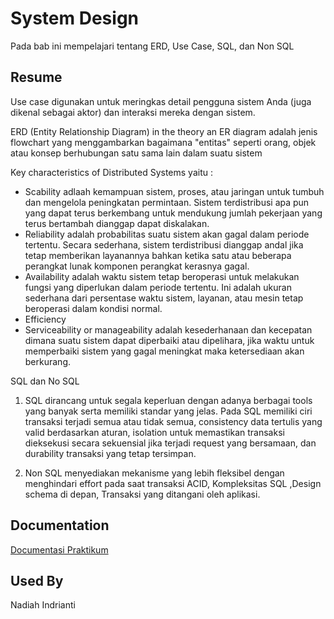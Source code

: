 

# System Design

Pada bab ini mempelajari tentang ERD, Use Case, SQL, dan Non SQL


## Resume

Use case digunakan untuk meringkas detail pengguna sistem Anda (juga dikenal sebagai aktor) dan interaksi mereka dengan sistem.

ERD (Entity Relationship Diagram) in the theory an ER diagram adalah jenis flowchart yang menggambarkan bagaimana "entitas" seperti orang, objek atau konsep berhubungan satu sama lain dalam suatu sistem

Key characteristics of Distributed Systems yaitu :
- Scability adlaah kemampuan sistem, proses, atau jaringan untuk tumbuh dan mengelola peningkatan permintaan. Sistem terdistribusi apa pun yang dapat terus berkembang untuk mendukung jumlah pekerjaan yang terus bertambah dianggap dapat diskalakan.
- Reliability adalah probabilitas suatu sistem akan gagal dalam periode tertentu. Secara sederhana, sistem terdistribusi dianggap andal jika tetap memberikan layanannya bahkan ketika satu atau beberapa perangkat lunak komponen perangkat kerasnya gagal.
- Availability adalah waktu sistem tetap beroperasi untuk melakukan fungsi yang diperlukan dalam periode tertentu. Ini adalah ukuran sederhana dari persentase waktu sistem, layanan, atau mesin tetap beroperasi dalam kondisi normal.
- Efficiency
- Serviceability or manageability adalah kesederhanaan dan kecepatan dimana suatu sistem dapat diperbaiki atau dipelihara, jika waktu untuk memperbaiki sistem yang gagal meningkat maka ketersediaan akan berkurang.



SQL dan No SQL
1. SQL dirancang untuk segala keperluan dengan adanya berbagai   tools yang banyak serta memiliki standar yang jelas.
 Pada SQL memiliki ciri transaksi terjadi semua atau tidak semua, consistency data tertulis yang valid berdasarkan aturan, isolation untuk memastikan transaksi dieksekusi secara sekuensial jika terjadi request yang bersamaan, dan durability transaksi yang tetap tersimpan.

2. Non SQL menyediakan mekanisme yang lebih fleksibel dengan menghindari effort pada saat transaksi ACID, Kompleksitas SQL ,Design schema di depan, Transaksi yang ditangani oleh aplikasi. 
## Documentation

[Documentasi Praktikum](https://github.com/nadiahindrianti/go_nadiah-indrianti/tree/main/17_Soal%20System%20Design/Screenshot)


## Used By

Nadiah Indrianti

